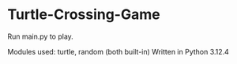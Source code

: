 # Turtle-Crossing-Game

Run main.py to play. 

Modules used: turtle, random (both built-in)
Written in Python 3.12.4
